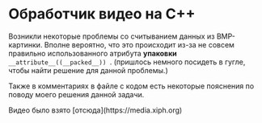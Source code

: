 # Обработчик видео на С++

<p> Возникли некоторые проблемы со считыванием данных из BMP-картинки. 
Вполне вероятно, что это происходит из-за не совсем правильно использованного атрибута <strong> упаковки </strong>
<code> __attribute__((__packed__)) </code>. (пришлось немного посидеть в гугле, чтобы найти решение для данной проблемы.) <br>
</p>

<p>
  Также в комментариях в файле с кодом есть некоторые пояснения по поводу моего решения данной задачи.
</p>

<p>
  Видео было взято [отсюда](https://media.xiph.org)
</p>
